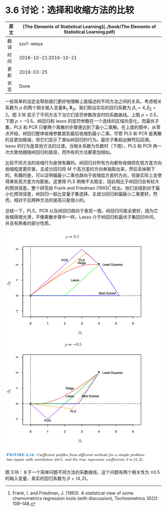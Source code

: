 # 3.6 讨论：选择和收缩方法的比较

| 原文   | [The Elements of Statistical Learning](../book/The Elements of Statistical Learning.pdf) |
| ---- | ---------------------------------------- |
| 翻译   | szcf-weiya                               |
| 时间   | 2016-10-21:2016-10-21                    |
| 更新 | 2018-03-25|
|状态|Done|

一些简单的设定会帮助我们更好地理解上面描述的不同方法之间的关系。考虑相关系数为 $\rho$ 的两个相关输入变量$\mathbf X_1,\mathbf X_2$。我们假设实际的回归系数为 $\beta_1=4,\beta_2=2$。图 3.18 显示了不同方法下当它们惩罚参数改变时的系数曲线。上图 $\rho=0.5$，下图 $\rho=-0.5$。岭回归和 lasso 的惩罚参数在一个连续的区域内变化，而最优子集，PLS 和 PCR 只要两个离散的步骤便达到了最小二乘解。在上面的图中，从零点开始，岭回归整体收缩参数直到最后收缩到最小二乘。尽管 PLS 和 PCR 是离散的且更加极端，但它们显示了类似岭回归的行为。最优子集超出解然后回溯。lasso 的行为是其他方法的过渡。当相关系数为负数时（下图），PLS 和 PCR 再一次大致地跟随岭回归的路径，而所有的方法都更加相似。

比较不同方法的收缩行为是很有趣的。岭回归对所有方向都有收缩但在低方差方向收缩程度更厉害。主成分回归将 $M$ 个高方差的方向单独取出来，然后丢掉剩下的。有趣的是，可以证明偏最小二乘也趋向于收缩低方差的方向，但是实际上会使得某些高方差方向膨胀。这使得 PLS 稍微不太稳定，因此相比于岭回归会有较大的预测误差。整个研究由 Frank and Friedman (1993)[^1] 给出。他们总结到对于最小化预测误差，岭回归一般比变量子集选择、主成分回归和偏最小二乘更好。然而，相对于后两种方法的提高只是很小的。

总结一下，PLS，PCR 以及岭回归趋向于表现一致。岭回归可能会更好，因为它收缩得很光滑，不像离散步骤中一样。Lasso 介于岭回归和最优子集回归中间，并且有两者的部分性质。

![](../img/03/fig3.18.png)

图 3.18：关于一个简单问题不同方法的系数曲线，这个问题有两个相关性为 $\pm 0.5$ 的输入变量，真实的回归系数为 $\beta=(4,2)$。

[^1]: Frank, I. and Friedman, J. (1993). A statistical view of some chemometrics regression tools (with discussion), Technometrics 35(2): 109–148.